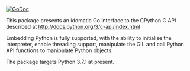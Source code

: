 [![GoDoc](https://godoc.org/github.com/glycerine/gopy?status.svg)](https://godoc.org/github.com/glycerine/gopy)

This package presents an idomatic Go interface to the CPython C API described at
http://docs.python.org/3/c-api/index.html

Embedding Python is fully supported, with the ability to initialise the
interpreter, enable threading support, manipulate the GIL and call Python API
functions to manipulate Python objects.

The package targets Python 3.7.1 at present.
